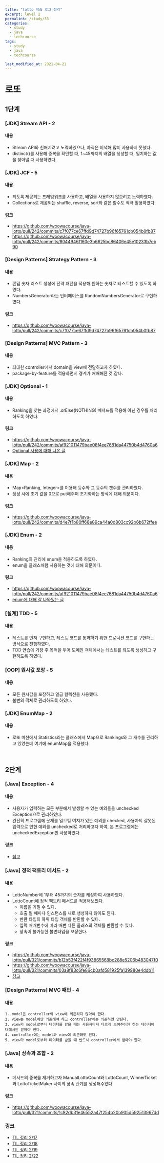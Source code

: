 ```yaml
---
title: "lotto 학습 로그 정리"
excerpt: level 1
permalink: /study/33
categories:
  - study
  - java
  - techcourse
tags:
  - study
  - java
  - techcourse

last_modified_at: 2021-04-21
---  
```

# 로또  

## 1단계  
### [JDK] Stream API - 2
#### 내용
- Stream API와 친해지려고 노력하였으나, 아직은 어색해 많이 사용하지 못했다.
- distinct()를 사용해 중복을 확인할 때, 1~45까지의 배열을 생성할 때, 일치하는 값을 찾아낼 때 사용하였다. 

### [JDK] JCF - 5
#### 내용
- 되도록 제공되는 프레임워크를 사용하고, 배열을 사용하지 않으려고 노력하였다.
- Collections로 제공되는 shuffle, reverse, sort와 같은 함수도 적극 활용하였다.
#### 링크 
- https://github.com/woowacourse/java-lotto/pull/242/commits/c7f077ce67ffd9d74727b96f65761cb054b0fb87
- https://github.com/woowacourse/java-lotto/pull/242/commits/8044946f160e3b6625bc86406e45e10233b7eb90

### [Design Patterns] Strategy Pattern - 3
#### 내용
- 랜덤 숫자 리스트 생성에 전략 패턴을 적용해 원하는 숫자로 테스트할 수 있도록 하였다.
- NumbersGenerator라는 인터페이스를 RandomNumbersGenerator로 구현하였다.
#### 링크
- https://github.com/woowacourse/java-lotto/pull/242/commits/c7f077ce67ffd9d74727b96f65761cb054b0fb87

### [Design Patterns] MVC Pattern - 3
#### 내용
- 최대한 controller에서 domain을 view에 전달하고자 하였다.
- package-by-feature를 적용하면서 경계가 애매해진 것 같다.

### [JDK] Optional - 1
#### 내용
- Ranking을 찾는 과정에서 .orElse(NOTHING) 메서드를 적용해 아닌 경우를 처리하도록 하였다.
#### 링크
- https://github.com/woowacourse/java-lotto/pull/242/commits/af921011479bae08f4ee7681da44750b4d4760a6 
- [Optional 사용에 대해 나온 글](http://homoefficio.github.io/2019/10/03/Java-Optional-%EB%B0%94%EB%A5%B4%EA%B2%8C-%EC%93%B0%EA%B8%B0/)  

### [JDK] Map - 2
#### 내용
- Map<Ranking, Integer>를 이용해 등수와 그 등수의 갯수를 관리하였다.
- 생성 시에 초기 값을 0으로 put해주며 초기화하는 방식에 대해 의문이다.
#### 링크
- https://github.com/woowacourse/java-lotto/pull/242/commits/d4e7f1b80ff68e89ca44a0d803cc92b6b672ffee

### [JDK] Enum - 2
#### 내용
- Ranking의 관리에 enum을 적용하도록 하였다.
- enum을 클래스처럼 사용하는 것에 대해 의문이다. 
#### 링크
- https://github.com/woowacourse/java-lotto/pull/242/commits/af921011479bae08f4ee7681da44750b4d4760a6
- [enum에 대해 잘 나와있는 글](https://woowabros.github.io/tools/2017/07/10/java-enum-uses.html)  

### [설계] TDD - 5
#### 내용
- 테스트를 먼저 구현하고, 테스트 코드를 통과하기 위한 프로덕션 코드를 구현하는 방식으로 진행하였다.
- TDD 연습에 가장 주 목적을 두어 도메인 객체에서는 테스트를 되도록 생성하고 구현하도록 하였다.

### [OOP] 원시값 포장 - 5
#### 내용
- 모든 원시값을 포장하고 일급 컬렉션을 사용했다.
- 불변의 객체로 관리하도록 하였다.

### [JDK] EnumMap - 2
#### 내용
- 로또 미션에서 Statistics라는 클래스에서 Map으로 Rankings와 그 개수를 관리하고 있었는데 여기에 enumMap을 적용했다.  

<br>

## 2단계  
### [Java] Exception - 4
#### 내용
- 사용자가 입력하는 모든 부분에서 발생할 수 있는 예외들을 unchecked Exception으로 관리하였다.
- 완전히 프로그램에 문제를 일으킬 여지가 있는 예외를 checked, 사용자의 잘못된 입력으로 인한 예외를 unchecked로 처리하고자 하여, 본 프로그램에는 uncheckedException만 사용하였다.  
#### 링크
- [참고](https://cheese10yun.github.io/checked-exception/)

### [Java] 정적 팩토리 메서드 - 2
#### 내용
- LottoNumber에 1부터 45까지의 숫자를 캐싱하여 사용하였다.
- LottoCount에 정적 팩토리 메서드를 적용해보았다.  
    - 이름을 가질 수 있다.  
    - 호출 될 때마다 인스턴스를 새로 생성하지 않아도 된다.  
    - 반환 타입의 하위 타입 객체를 반환할 수 있다.  
    - 입력 매개변수에 따라 매번 다른 클래스의 객체를 반환할 수 있다.  
    - 상속이 불가능한 불변타입을 보장한다.  
#### 링크 
- https://github.com/woowacourse/java-lotto/pull/321/commits/b12b53f422f4f93865568bc288e5206b483047f0
- https://github.com/woowacourse/java-lotto/pull/321/commits/03a8f83c6fe86cb0afd581925fa139980e4ddb11
- [참고](https://woowacourse.github.io/javable/post/2020-05-26-static-factory-method/)

### [Design Patterns] MVC 패턴 - 4
#### 내용
    1. model은 controller와 view에 의존하지 않아야 한다.
    2. view는 model에만 의존해야 하고 controller에는 의존하면 안된다.  
    3. view가 model로부터 데이터를 받을 때는 사용자마자 다르게 보여주어야 하는 데이터에 대해서만 받아야 한다.  
    4. controller에는 model과 view에 의존해도 된다.  
    5. view가 model로부터 데이터를 받을 때 반드시 controller에서 받아야 한다.  

### [Java] 상속과 조합 - 2
#### 내용
- 메서드의 중복을 제거하고자 ManualLottoCount와 LottoCount, WinnerTicket과 LottoTicketMaker 사이의 상속 관계를 생성해주었다. 
#### 링크
- https://github.com/woowacourse/java-lotto/pull/321/commits/1c82db31e46552a47f254b20b905d592513967dd


### 링크
- [TIL 정리 2/17](https://dusdn1702.github.io/techcourse/11)
- [TIL 정리 2/18](https://dusdn1702.github.io/techcourse/12)
- [TIL 정리 2/19](https://dusdn1702.github.io/techcourse/13)
- [TIL 정리 2/22](https://dusdn1702.github.io/techcourse/16)